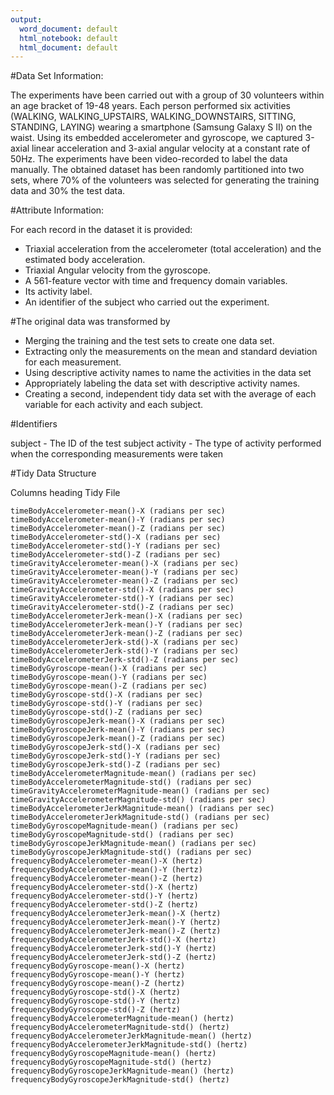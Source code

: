 ```yaml
---
output:
  word_document: default
  html_notebook: default
  html_document: default
---
```

#Data Set Information:

The experiments have been carried out with a group of 30 volunteers within an age bracket of 19-48 years. Each person performed six activities (WALKING, WALKING_UPSTAIRS, WALKING_DOWNSTAIRS, SITTING, STANDING, LAYING) wearing a smartphone (Samsung Galaxy S II) on the waist. Using its embedded accelerometer and gyroscope, we captured 3-axial linear acceleration and 3-axial angular velocity at a constant rate of 50Hz. The experiments have been video-recorded to label the data manually. The obtained dataset has been randomly partitioned into two sets, where 70% of the volunteers was selected for generating the training data and 30% the test data.


#Attribute Information:

For each record in the dataset it is provided:
- Triaxial acceleration from the accelerometer (total acceleration) and the estimated body acceleration.
- Triaxial Angular velocity from the gyroscope.
- A 561-feature vector with time and frequency domain variables.
- Its activity label.
- An identifier of the subject who carried out the experiment. 

#The original data was transformed by

- Merging the training and the test sets to create one data set.
- Extracting only the measurements on the mean and standard deviation for each measurement.
- Using descriptive activity names to name the activities in the data set
- Appropriately labeling the data set with descriptive activity names.
- Creating a second, independent tidy data set with the average of each variable for each activity and each subject.

#Identifiers

subject - The ID of the test subject
activity - The type of activity performed when the corresponding measurements were taken

#Tidy Data Structure

Columns heading Tidy File

    timeBodyAccelerometer-mean()-X (radians per sec)
    timeBodyAccelerometer-mean()-Y (radians per sec)
    timeBodyAccelerometer-mean()-Z (radians per sec)
    timeBodyAccelerometer-std()-X (radians per sec)
    timeBodyAccelerometer-std()-Y (radians per sec)
    timeBodyAccelerometer-std()-Z (radians per sec)
    timeGravityAccelerometer-mean()-X (radians per sec)
    timeGravityAccelerometer-mean()-Y (radians per sec)
    timeGravityAccelerometer-mean()-Z (radians per sec)
    timeGravityAccelerometer-std()-X (radians per sec)
    timeGravityAccelerometer-std()-Y (radians per sec)
    timeGravityAccelerometer-std()-Z (radians per sec)
    timeBodyAccelerometerJerk-mean()-X (radians per sec)
    timeBodyAccelerometerJerk-mean()-Y (radians per sec)
    timeBodyAccelerometerJerk-mean()-Z (radians per sec)
    timeBodyAccelerometerJerk-std()-X (radians per sec)
    timeBodyAccelerometerJerk-std()-Y (radians per sec)
    timeBodyAccelerometerJerk-std()-Z (radians per sec)
    timeBodyGyroscope-mean()-X (radians per sec)
    timeBodyGyroscope-mean()-Y (radians per sec)
    timeBodyGyroscope-mean()-Z (radians per sec)
    timeBodyGyroscope-std()-X (radians per sec)
    timeBodyGyroscope-std()-Y (radians per sec)
    timeBodyGyroscope-std()-Z (radians per sec)
    timeBodyGyroscopeJerk-mean()-X (radians per sec)
    timeBodyGyroscopeJerk-mean()-Y (radians per sec)
    timeBodyGyroscopeJerk-mean()-Z (radians per sec)
    timeBodyGyroscopeJerk-std()-X (radians per sec)
    timeBodyGyroscopeJerk-std()-Y (radians per sec)
    timeBodyGyroscopeJerk-std()-Z (radians per sec)
    timeBodyAccelerometerMagnitude-mean() (radians per sec)
    timeBodyAccelerometerMagnitude-std() (radians per sec)
    timeGravityAccelerometerMagnitude-mean() (radians per sec)
    timeGravityAccelerometerMagnitude-std() (radians per sec)
    timeBodyAccelerometerJerkMagnitude-mean() (radians per sec)
    timeBodyAccelerometerJerkMagnitude-std() (radians per sec)
    timeBodyGyroscopeMagnitude-mean() (radians per sec)
    timeBodyGyroscopeMagnitude-std() (radians per sec)
    timeBodyGyroscopeJerkMagnitude-mean() (radians per sec)
    timeBodyGyroscopeJerkMagnitude-std() (radians per sec)
    frequencyBodyAccelerometer-mean()-X (hertz)
    frequencyBodyAccelerometer-mean()-Y (hertz)
    frequencyBodyAccelerometer-mean()-Z (hertz)
    frequencyBodyAccelerometer-std()-X (hertz)
    frequencyBodyAccelerometer-std()-Y (hertz)
    frequencyBodyAccelerometer-std()-Z (hertz)
    frequencyBodyAccelerometerJerk-mean()-X (hertz)
    frequencyBodyAccelerometerJerk-mean()-Y (hertz)
    frequencyBodyAccelerometerJerk-mean()-Z (hertz)
    frequencyBodyAccelerometerJerk-std()-X (hertz)
    frequencyBodyAccelerometerJerk-std()-Y (hertz)
    frequencyBodyAccelerometerJerk-std()-Z (hertz)
    frequencyBodyGyroscope-mean()-X (hertz)
    frequencyBodyGyroscope-mean()-Y (hertz)
    frequencyBodyGyroscope-mean()-Z (hertz)
    frequencyBodyGyroscope-std()-X (hertz)
    frequencyBodyGyroscope-std()-Y (hertz)
    frequencyBodyGyroscope-std()-Z (hertz)
    frequencyBodyAccelerometerMagnitude-mean() (hertz)
    frequencyBodyAccelerometerMagnitude-std() (hertz)
    frequencyBodyAccelerometerJerkMagnitude-mean() (hertz)
    frequencyBodyAccelerometerJerkMagnitude-std() (hertz)
    frequencyBodyGyroscopeMagnitude-mean() (hertz)
    frequencyBodyGyroscopeMagnitude-std() (hertz)
    frequencyBodyGyroscopeJerkMagnitude-mean() (hertz)
    frequencyBodyGyroscopeJerkMagnitude-std() (hertz)






